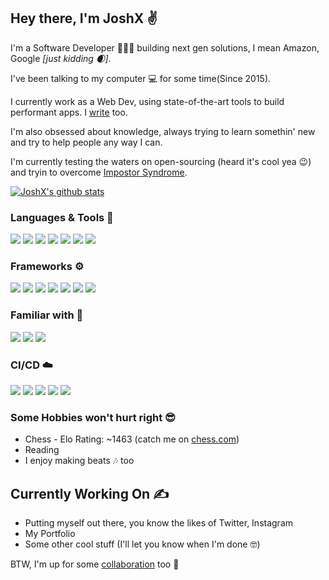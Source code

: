 ## Hey there, I'm JoshX ✌️️️
I'm a Software Developer 👨🏼‍💻 building next gen solutions, I mean Amazon, Google *[just kidding 🌒]*.

I've been talking to my computer 💻 for some time(Since 2015).

I currently work as a Web Dev, using state-of-the-art tools to build performant apps. I [write](https://hashnode.com/@joshdev) too.

I'm also obsessed about knowledge, always trying to learn somethin' new and try to help people any way I can.

I'm currently testing the waters on open-sourcing (heard it's cool yea 😉) and tryin to overcome [Impostor Syndrome](https://en.wikipedia.org/wiki/Impostor_syndrome).

[![JoshX's github stats](https://github-readme-stats.vercel.app/api?username=jcalmcrasher&show_icons=true&title_color=fff&icon_color=79ff97&text_color=9f9f9f&bg_color=151515)](https://github.com/jcalmcrasher/github-readme-stats)

### Languages & Tools 🚀
![](https://img.shields.io/badge/HTML5-E34F26?style=for-the-badge&logo=html5&logoColor=white)
![](https://img.shields.io/badge/CSS3-1572B6?style=for-the-badge&logo=css3&logoColor=white)
![](https://img.shields.io/badge/JavaScript-F7DF1E?style=for-the-badge&logo=javascript&logoColor=black)
![](https://img.shields.io/badge/CSharp-189f20?style=for-the-badge&logo=sharp&logoColor=black)
![](https://img.shields.io/badge/GraphQL-e10098?style=for-the-badge&logo=graphql&logoColor=white)
![](https://img.shields.io/badge/MySQL-005e86?style=for-the-badge&logo=mysql&logoColor=white)
![](https://img.shields.io/badge/PostgreSQL-31648c?style=for-the-badge&logo=postgresql&logoColor=white)


### Frameworks ⚙️
![](https://img.shields.io/badge/Bootstrap-563D7C?style=for-the-badge&logo=bootstrap&logoColor=white)
![](https://img.shields.io/badge/Tailwind_CSS-38B2AC?style=for-the-badge&logo=tailwind-css&logoColor=white)
![](https://img.shields.io/badge/Material--UI-0081CB?style=for-the-badge&logo=material-ui&logoColor=white)
![](https://img.shields.io/badge/Vue.js-41b883?style=for-the-badge&logo=vuedotjs&logoColor=white)
![](https://img.shields.io/badge/Vuetify-77c0f7?style=for-the-badge&logo=vuetify&logoColor=white)
![](https://img.shields.io/badge/Nuxt.js-2f495e?style=for-the-badge&logo=nuxtdotjs&logoColor=41b883)
![](https://img.shields.io/badge/Laravel-ff2d20?style=for-the-badge&logo=laravel&logoColor=white)

### Familiar with 🧐
![](https://img.shields.io/badge/React-20232A?style=for-the-badge&logo=react&logoColor=61DAFB)
![](https://img.shields.io/badge/TypeScript-2f74c0?style=for-the-badge&logo=typescript&logoColor=white)
![](https://img.shields.io/badge/MongoDB-4EA94B?style=for-the-badge&logo=mongodb&logoColor=white)

### CI/CD ☁️
![](https://img.shields.io/badge/Netlify-00C7B7?style=for-the-badge&logo=netlify&logoColor=white)
![](https://img.shields.io/badge/Vercel-000?style=for-the-badge&logo=vercel&logoColor=white)
![](https://img.shields.io/badge/Heroku-430098?style=for-the-badge&logo=heroku&logoColor=white)
![](https://img.shields.io/badge/DigitalOcean-0467fe?style=for-the-badge&logo=digitalocean&logoColor=white)
![](https://img.shields.io/badge/AWS-232f3e?style=for-the-badge&logo=amazonaws&logoColor=white)

### Some Hobbies won't hurt right 😎
- Chess - Elo Rating: ~1463 (catch me on [chess.com](https://www.chess.com/member/joshxtreme))
- Reading
- I enjoy making beats 🎶 too

## Currently Working On ✍️
- Putting myself out there, you know the likes of Twitter, Instagram
- My Portfolio
- Some other cool stuff (I'll let you know when I'm done 🤓)

BTW, I'm up for some [collaboration](mailto:joshua.osagie01@gmail.com) too 🤝

